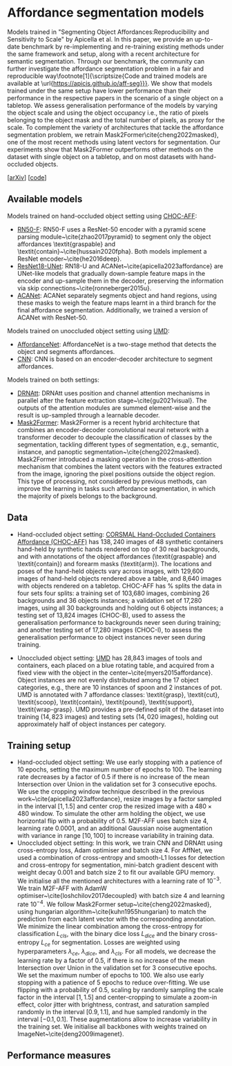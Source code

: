 # Affordance segmentation models 
Models trained in "Segmenting Object Affordances:Reproducibility and Sensitivity to Scale" by Apicella et al.
In this paper, we provide an up-to-date benchmark by re-implementing and re-training existing methods under the same framework and setup, along with a recent architecture for semantic segmentation. Through our benchmark, the community can further investigate the affordance segmentation problem in a fair and reproducible way\footnote[1]{\scriptsize{Code and trained models are available at \url{https://apicis.github.io/aff-seg}}}. We show that models trained under the same setup have lower performance than their performance in the respective papers in the scenario of a single object on a tabletop. We assess  generalisation performance of the models by varying the object scale and using the object occupancy i.e., the ratio of pixels belonging to the object mask and the total number of pixels, as proxy for the scale. To complement the variety of architectures that tackle the affordance segmentation problem, we retrain Mask2Former\cite{cheng2022masked}, one of the most recent methods using latent vectors for segmentation. Our experiments show that Mask2Former outperforms other methods on the dataset with single object on a tabletop, and on most datasets with hand-occluded objects.

[[arXiv](...)] [[code](...)]


## Available models 
Models trained on hand-occluded object setting using [CHOC-AFF](...):
* [RN50-F](...): RN50-F uses a ResNet-50 encoder with a pyramid scene parsing module~\cite{zhao2017pyramid} to segment only the object affordances \textit{graspable} and \textit{contain}~\cite{hussain2020fpha}.  Both models implement a ResNet encoder~\cite{he2016deep}. 
* [ResNet18-UNet](...): RN18-U and ACANet~\cite{apicella2023affordance} are UNet-like models that gradually down-sample feature maps in the encoder and up-sample them in the decoder, preserving the information via skip connections~\cite{ronneberger2015u}.
* [ACANet](...): ACANet separately segments object and hand regions, using these masks to weigh the feature maps learnt in a third branch for the final affordance segmentation. Additionally, we trained a version of ACANet with ResNet-50.

Models trained on unoccluded object setting using [UMD](...):
* [AffordanceNet](...): AffordanceNet is a two-stage method that detects the object and segments affordances.
* [CNN](...): CNN is based on an encoder-decoder architecture to segment affordances. 

Models trained on both settings:
* [DRNAtt](...): DRNAtt uses position and channel attention mechanisms in parallel after the feature extraction stage~\cite{gu2021visual}. The outputs of the attention modules are summed element-wise and the result is up-sampled through a learnable decoder.
* [Mask2Former](...): Mask2Former is a recent hybrid architecture that combines an encoder-decoder convolutional neural network with a transformer decoder to decouple the classification of classes by the segmentation, tackling different types of segmentation, e.g., semantic, instance, and panoptic segmentation~\cite{cheng2022masked}. Mask2Former introduced a masking operation in the cross-attention mechanism that combines the latent vectors with the features extracted from the image, ignoring the pixel positions outside the object region. This type of processing, not considered by previous methods, can improve the learning in tasks such affordance segmentation, in which the majority of pixels belongs to the background.

## Data
* Hand-occluded object setting: [CORSMAL Hand-Occluded Containers Affordance (CHOC-AFF)](...) has $138,240$ images of 48 synthetic containers hand-held by synthetic hands rendered on top of 30 real backgrounds, and with annotations of the object affordances (\textit{graspable} and \textit{contain}) and forearm masks (\textit{arm}). 
The locations and poses of the hand-held objects vary across images, with 129,600 images of hand-held objects rendered above a table, and 8,640 images with objects rendered on a tabletop. CHOC-AFF has % splits the data in four sets 
four splits: a training set of 103,680 images, combining 26 backgrounds and 36 objects instances; a validation set of 17,280 images, using all 30 backgrounds and holding out 6 objects instances; a testing set of 13,824 images (CHOC-B), used to assess the generalisation performance to backgrounds never seen during training; and another testing set of 17,280 images (CHOC-I), to assess the generalisation performance to object instances never seen during training.

* Unoccluded object setting: [UMD](...) has 28,843 images of tools and containers, each placed on a blue rotating table, and acquired from a fixed view with the object in the center~\cite{myers2015affordance}. 
Object instances are not evenly distributed among the 17 object categories, e.g., there are 10 instances of spoon and 2 instances of pot. UMD is annotated with 7 affordance classes: \textit{grasp}, \textit{cut}, \textit{scoop}, \textit{contain}, \textit{pound}, \textit{support}, \textit{wrap-grasp}. UMD provides a pre-defined split of the dataset into training ($14,823$ images) and testing sets ($14,020$ images), holding out approximately half of object instances per category.


## Training setup
* Hand-occluded object setting: We use early stopping with a patience of $10$ epochs, setting the maximum number of epochs to $100$. The learning rate decreases by a factor of $0.5$ if there is no increase of the mean Intersection over Union in the validation set for $3$ consecutive epochs. We use the cropping window technique described in the previous work~\cite{apicella2023affordance}, resize images by a factor sampled in the interval $[1,1.5]$ and center crop the resized image with a $480 \times 480$ window. To simulate the other arm holding the object, we use horizontal flip with a probability of $0.5$. M2F-AFF uses batch size 4, learning rate $0.0001$, and an additional Gaussian noise augmentation with variance in range $[10, 100]$ to increase variability in training data.
* Unoccluded object setting: In this work, we train CNN and DRNAtt using cross-entropy loss, Adam optimiser and batch size $4$. For AffNet, we used a combination of cross-entropy and smooth-L1 losses for detection and cross-entropy for segmentation, mini-batch gradient descent with weight decay $0.001$ and batch size $2$ to fit our available GPU memory. We initialise all the mentioned architectures with a learning rate of $10^{-3}$. We train M2F-AFF with AdamW optimiser~\cite{loshchilov2017decoupled} with batch size $4$ and learning rate $10^{-4}$. We follow Mask2Former setup~\cite{cheng2022masked}, using hungarian algorithm~\cite{kuhn1955hungarian} to match the prediction from each latent vector with the corresponding annotation. We minimize the linear combination among the cross-entropy for classification $L_{cls}$, with the binary dice loss $L_{dice}$ and the binary cross-entropy $L_{ce}$ for segmentation. Losses are weighted using hyperparameters  $\lambda_{ce}$, $\lambda_{dice}$, and $\lambda_{cls}$. For all models, we decrease the learning rate by a factor of $0.5$, if there is no increase of the mean Intersection over Union in the validation set for $3$ consecutive epochs. We set the maximum number of epochs to $100$. We also use early stopping with a patience of $5$ epochs to reduce over-fitting. We use flipping with a probability of $0.5$, scaling by randomly sampling the scale factor in the interval $[1, 1.5]$ and center-cropping to simulate a zoom-in effect, color jitter with brightness, contrast, and saturation sampled randomly in the interval $[0.9, 1.1]$, and hue sampled randomly in the interval $[-0.1, 0.1]$. These augmentations allow to increase variability in the training set. We initialise all backbones with weights trained on ImageNet~\cite{deng2009imagenet}.

## Performance measures

